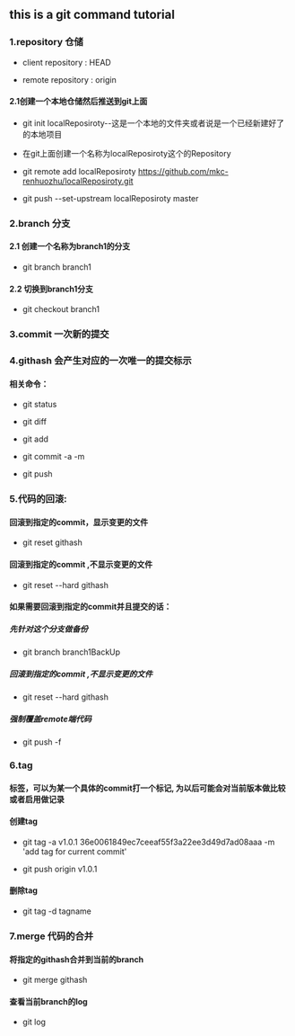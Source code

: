 ## this is a git command tutorial

### 1.repository  仓储

* client repository :  HEAD

* remote repository : origin

#### 2.1创建一个本地仓储然后推送到git上面

* git init localReposiroty--这是一个本地的文件夹或者说是一个已经新建好了的本地项目

* 在git上面创建一个名称为localReposiroty这个的Repository

* git remote add localReposiroty https://github.com/mkc-renhuozhu/localReposiroty.git

* git push --set-upstream localReposiroty master

### 2.branch 分支

#### 2.1 创建一个名称为branch1的分支

* git branch branch1  

#### 2.2 切换到branch1分支

* git checkout branch1

### 3.commit  一次新的提交

### 4.githash   会产生对应的一次唯一的提交标示

#### 相关命令：

* git status

* git diff

* git add

* git commit -a -m

* git push

### 5.代码的回滚:

#### 回滚到指定的commit，显示变更的文件

* git reset  githash   

#### 回滚到指定的commit ,不显示变更的文件

* git reset --hard  githash   

#### 如果需要回滚到指定的commit并且提交的话：

##### 先针对这个分支做备份

* git branch branch1BackUp  

##### 回滚到指定的commit ,不显示变更的文件

* git reset --hard  githash   
 
##### 强制覆盖remote端代码

* git push -f  

### 6.tag

#### 标签，可以为某一个具体的commit打一个标记, 为以后可能会对当前版本做比较或者启用做记录

#### 创建tag

* git tag -a v1.0.1 36e0061849ec7ceeaf55f3a22ee3d49d7ad08aaa  -m 'add tag for current commit'

* git push origin v1.0.1

#### 删除tag

* git tag -d tagname 

### 7.merge  代码的合并

#### 将指定的githash合并到当前的branch

* git merge githash

#### 查看当前branch的log

* git log
